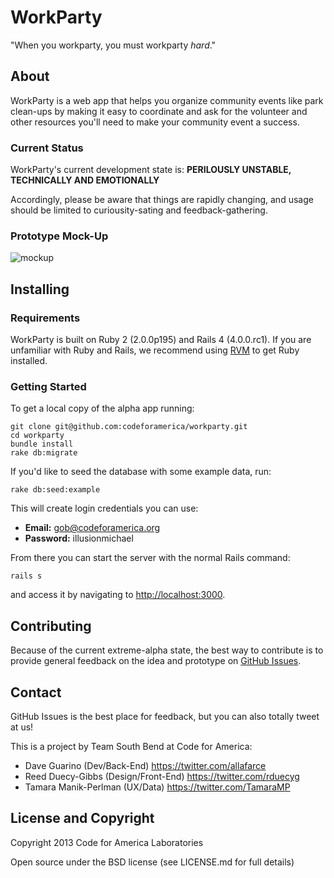 # WorkParty

"When you workparty, you must workparty *hard*."

## About

WorkParty is a web app that helps you organize community events like park clean-ups by making it easy to coordinate and ask for the volunteer and other resources you'll need to make your community event a success.

### Current Status

WorkParty's current development state is: **PERILOUSLY UNSTABLE, TECHNICALLY AND EMOTIONALLY**

Accordingly, please be aware that things are rapidly changing, and usage should be limited to curiousity-sating and feedback-gathering.

### Prototype Mock-Up

![mockup](https://f.cloud.github.com/assets/994938/513312/64b3d3fe-be3b-11e2-8242-f36e58f25841.png)

## Installing

### Requirements

WorkParty is built on Ruby 2 (2.0.0p195) and Rails 4 (4.0.0.rc1). If you are unfamiliar with Ruby and Rails, we recommend using [RVM](https://rvm.io/) to get Ruby installed.

### Getting Started

To get a local copy of the alpha app running:

```
git clone git@github.com:codeforamerica/workparty.git
cd workparty
bundle install
rake db:migrate
```

If you'd like to seed the database with some example data, run:
```
rake db:seed:example
```

This will create login credentials you can use:
* **Email:** gob@codeforamerica.org
* **Password:** illusionmichael

From there you can start the server with the normal Rails command:

```
rails s
```

and access it by navigating to [http://localhost:3000](http://localhost:3000).

## Contributing

Because of the current extreme-alpha state, the best way to contribute is to provide general feedback on the idea and prototype on [GitHub Issues](https://github.com/codeforamerica/workparty/issues).

## Contact

GitHub Issues is the best place for feedback, but you can also totally tweet at us!

This is a project by Team South Bend at Code for America:

* Dave Guarino (Dev/Back-End) https://twitter.com/allafarce
* Reed Duecy-Gibbs (Design/Front-End) https://twitter.com/rduecyg
* Tamara Manik-Perlman (UX/Data) https://twitter.com/TamaraMP

## License and Copyright

Copyright 2013 Code for America Laboratories

Open source under the BSD license (see LICENSE.md for full details)

